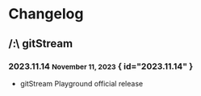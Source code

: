 # Changelog
## /:\\ gitStream
### 2023.11.14 <small>November 11, 2023</small> { id="2023.11.14" }
- gitStream Playground official release